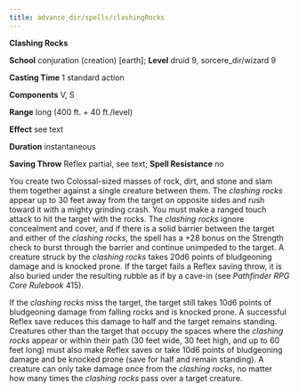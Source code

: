```yaml
---
title: advance_dir/spells/clashingRocks
---
```

 **Clashing Rocks**

**School** conjuration (creation) [earth]; **Level** druid 9, sorcere_dir/wizard 9

**Casting Time** 1 standard action

**Components** V, S

**Range** long (400 ft. + 40 ft./level)

**Effect** see text

**Duration** instantaneous

**Saving Throw** Reflex partial, see text; **Spell Resistance** no

You create two Colossal-sized masses of rock, dirt, and stone and slam them together against a single creature between them. The _clashing rocks_ appear up to 30 feet away from the target on opposite sides and rush toward it with a mighty grinding crash. You must make a ranged touch attack to hit the target with the rocks. The _clashing rocks_ ignore concealment and cover, and if there is a solid barrier between the target and either of the _clashing rocks_, the spell has a +28 bonus on the Strength check to burst through the barrier and continue unimpeded to the target. A creature struck by the _clashing rocks_ takes 20d6 points of bludgeoning damage and is knocked prone. If the target fails a Reflex saving throw, it is also buried under the resulting rubble as if by a cave-in (see _Pathfinder RPG Core Rulebook_ 415).

If the _clashing rocks_ miss the target, the target still takes 10d6 points of bludgeoning damage from falling rocks and is knocked prone. A successful Reflex save reduces this damage to half and the target remains standing. Creatures other than the target that occupy the spaces where the _clashing rocks_ appear or within their path (30 feet wide, 30 feet high, and up to 60 feet long) must also make Reflex saves or take 10d6 points of bludgeoning damage and be knocked prone (save for half and remain standing). A creature can only take damage once from the _clashing rocks_, no matter how many times the _clashing rocks_ pass over a target creature.

